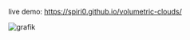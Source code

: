 live demo: https://spiri0.github.io/volumetric-clouds/

![grafik](https://github.com/Spiri0/volumetric-clouds/assets/69024222/9fb01fac-2b6e-47ee-bc4f-7302a2ccd6c0)

